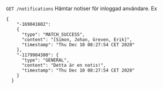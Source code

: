 `GET /notifications`
Hämtar notiser för inloggad användare. Ex

``` 
{
    "-169041602": 
    {
      "type": "MATCH_SUCCESS",
      "content": "[Simon, Johan, Greven, Erik]",
      "timestamp": "Thu Dec 10 08:27:54 CET 2020"
    },
    "-1179904300": {
      "type": "GENERAL",
      "content": "Detta är en notis!",
      "timestamp": "Thu Dec 10 08:27:54 CET 2020"
    }
  } 
  ```